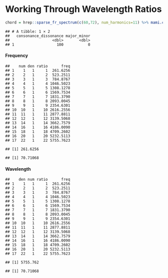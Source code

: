 Working Through Wavelength Ratios
================

``` r
chord = hrep::sparse_fr_spectrum(c(60,72), num_harmonics=11) %>% mami.codi(verbose=T)
```

    ## # A tibble: 1 × 2
    ##   consonance_dissonance major_minor
    ##                   <dbl>       <dbl>
    ## 1                   100           0

#### Frequency

    ##    num den ratio      freq
    ## 1    1   1     1  261.6256
    ## 2    2   1     2  523.2511
    ## 3    3   1     3  784.8767
    ## 4    4   1     4 1046.5023
    ## 5    5   1     5 1308.1278
    ## 6    6   1     6 1569.7534
    ## 7    7   1     7 1831.3790
    ## 8    8   1     8 2093.0045
    ## 9    9   1     9 2354.6301
    ## 10  10   1    10 2616.2556
    ## 11  11   1    11 2877.8811
    ## 12  12   1    12 3139.5068
    ## 13  14   1    14 3662.7579
    ## 14  16   1    16 4186.0090
    ## 15  18   1    18 4709.2602
    ## 16  20   1    20 5232.5113
    ## 17  22   1    22 5755.7623

    ## [1] 261.6256

    ## [1] 70.71068

#### Wavelength

    ##    den num ratio      freq
    ## 1    1   1     1  261.6256
    ## 2    2   1     2  523.2511
    ## 3    3   1     3  784.8767
    ## 4    4   1     4 1046.5023
    ## 5    5   1     5 1308.1278
    ## 6    6   1     6 1569.7534
    ## 7    7   1     7 1831.3790
    ## 8    8   1     8 2093.0045
    ## 9    9   1     9 2354.6301
    ## 10  10   1    10 2616.2556
    ## 11  11   1    11 2877.8811
    ## 12  12   1    12 3139.5068
    ## 13  14   1    14 3662.7579
    ## 14  16   1    16 4186.0090
    ## 15  18   1    18 4709.2602
    ## 16  20   1    20 5232.5113
    ## 17  22   1    22 5755.7623

    ## [1] 5755.762

    ## [1] 70.71068
